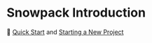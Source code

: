 # Snowpack Introduction

:link: [Quick Start](https://www.snowpack.dev/tutorials/quick-start) and [Starting a New Project](https://www.snowpack.dev/tutorials/getting-started)
